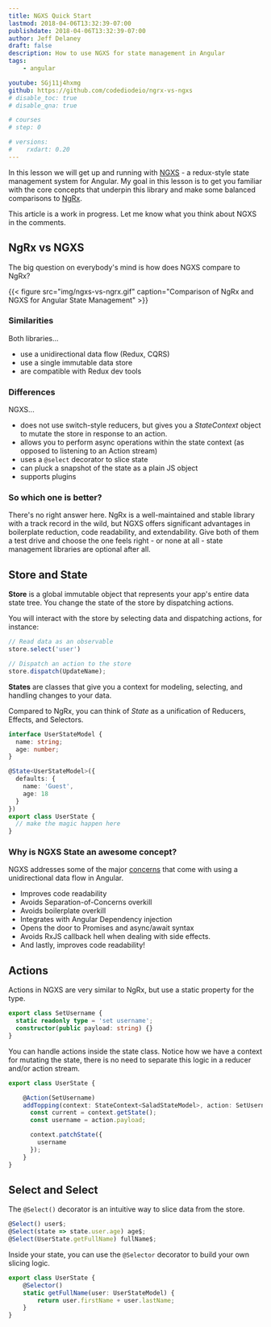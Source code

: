 ```yaml
---
title: NGXS Quick Start
lastmod: 2018-04-06T13:32:39-07:00
publishdate: 2018-04-06T13:32:39-07:00
author: Jeff Delaney
draft: false
description: How to use NGXS for state management in Angular 
tags: 
    - angular

youtube: SGj11j4hxmg
github: https://github.com/codediodeio/ngrx-vs-ngxs
# disable_toc: true
# disable_qna: true

# courses
# step: 0

# versions:
#    rxdart: 0.20
---
```


In this lesson we will get up and running with [NGXS](https://github.com/ngxs/store) - a redux-style state management system for Angular. My goal in this lesson is to get you familiar with the core concepts that underpin this library and make some balanced comparisons to [NgRx](https://github.com/ngrx/platform). 

<p class="warn">This article is a work in progress. Let me know what you think about NGXS in the comments. </p> 

## NgRx vs NGXS

The big question on everybody's mind is how does NGXS compare to NgRx? 

{{< figure src="img/ngxs-vs-ngrx.gif" caption="Comparison of NgRx and NGXS for Angular State Management" >}}

### Similarities

Both libraries...

- use a unidirectional data flow (Redux, CQRS)
- use a single immutable data store
- are compatible with Redux dev tools

### Differences

NGXS...

- does not use switch-style reducers, but gives you a *StateContext* object to mutate the store in response to an action. 
- allows you to perform async operations within the state context (as opposed to listening to an Action stream)
- uses a `@select` decorator to slice state
- can pluck a snapshot of the state as a plain JS object
- supports plugins


### So which one is better?

There's no right answer here. NgRx is a well-maintained and stable library with a track record in the wild, but NGXS offers significant advantages in boilerplate reduction, code readability, and extendability. Give both of them a test drive and choose the one feels right - or none at all - state management libraries are optional after all.  


## Store and State

**Store** is a global immutable object that represents your app's entire data state tree. 
You change the state of the store by dispatching actions. 

You will interact with the store by selecting data and dispatching actions, for instance: 

```typescript
// Read data as an observable
store.select('user')

// Dispatch an action to the store
store.dispatch(UpdateName);
```

**States** are classes that give you a context for modeling, selecting, and handling changes to your data.

Compared to NgRx, you can think of *State* as a unification of Reducers, Effects, and Selectors.

```typescript
interface UserStateModel {
  name: string;
  age: number;
}

@State<UserStateModel>({
  defaults: {
    name: 'Guest',
    age: 18
  }
})
export class UserState {
  // make the magic happen here
}
```

### Why is NGXS State an awesome concept?

NGXS addresses some of the major [concerns](https://ngxs.gitbook.io/ngxs/introduction/why) that come with using a unidirectional data flow in Angular. 

- Improves code readability
- Avoids Separation-of-Concerns overkill
- Avoids boilerplate overkill
- Integrates with Angular Dependency injection
- Opens the door to Promises and async/await syntax
- Avoids RxJS callback hell when dealing with side effects.
- And lastly, improves code readability!


## Actions

Actions in NGXS are very similar to NgRx, but use a static property for the type.

```typescript
export class SetUsername {
  static readonly type = 'set username';
  constructor(public payload: string) {}
}
```

You can handle actions inside the state class. Notice how we have a context for mutating the state, there is no need to separate this logic in a reducer and/or action stream.  

```typescript
export class UserState {

    @Action(SetUsername)
    addTopping(context: StateContext<SaladStateModel>, action: SetUsername) {
      const current = context.getState();
      const username = action.payload;

      context.patchState({
        username
      });
    }
}
```

## Select and Select

The `@Select()` decorator is an intuitive way to slice data from the store. 

```typescript
@Select() user$;
@Select(state => state.user.age) age$;
@Select(UserState.getFullName) fullName$;
```

Inside your state, you can use the `@Selector` decorator to build your own slicing logic. 

```typescript
export class UserState {
    @Selector()
    static getFullName(user: UserStateModel) {
        return user.firstName + user.lastName;
    }
}
```